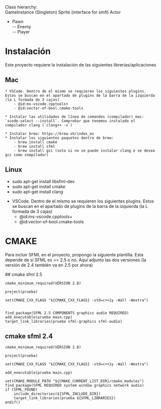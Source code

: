 Class hierarchy:  
GameInstance (SIngleton)
Sprite (interface for smfl)
Actor  
- Pawn  
-- Enemy  
-- Player 



# Instalación
Este proyecto requiere la instalación de las siguientes librerias/aplicaciones

## Mac

    * VSCode. Dentro de el mismo se requieren los siguientes plugins. Estos se buscan en el apartado de plugins de la barra de la izquierda (la L formada de 3 cajas)
        - @id:ms-vscode.cpptools+
        - @id:vector-of-bool.cmake-tools

    * Instalar las utilidades de línea de comandos (compilador) mac: `xcode-select --install`. Comprobar que tenemos instalado el compilador clang (`clang++ -v`)

    * Instalar brew: https://brew.sh/index_es
    * Instalar los siguientes paquetes dentro de brew:
        - brew install cmake
        - brew install sfml
        - brew install gcc (solo si no se puede instalar clang o se desea gcc como compilador)


## Linux

* sudo apt-get install libsfml-dev
* sudo apt-get install cmake
* sudo apt-get install clang

+ VSCode. Dentro de el mismo se requieren los siguientes plugins. Estos se buscan en el apartado de plugins de la barra de la izquierda (la L formada de 3 cajas)
    * @id:ms-vscode.cpptools+
    * @id:vector-of-bool.cmake-tools

# CMAKE
Para incluir SFML en el proyecto, propongo la siguiente plantilla. Esta depende de si SFML es >= 2.5 o no. Aquí adjunto las dos versiones (la versión de 2.4 también va en 2.5 por ahora)


## cmake sfml 2.5

    cmake_minimum_required(VERSION 2.8)

    project(prueba)

    set(CMAKE_CXX_FLAGS "${CMAKE_CXX_FLAGS} -std=c++1y -Wall -Wextra")


    find_package(SFML 2.5 COMPONENTS graphics audio REQUIRED)
    add_executable(prueba main.cpp)
    target_link_libraries(prueba sfml-graphics sfml-audio)


## cmake sfml 2.4

    cmake_minimum_required(VERSION 2.8)

    project(prueba)

    set(CMAKE_CXX_FLAGS "${CMAKE_CXX_FLAGS} -std=c++1y -Wall -Wextra")

    add_executable(prueba main.cpp)

    set(CMAKE_MODULE_PATH "${CMAKE_CURRENT_LIST_DIR}/cmake_modules")
    find_package(SFML REQUIRED system window graphics network audio)
    if (SFML_FOUND)
        include_directories(${SFML_INCLUDE_DIR})
        target_link_libraries(prueba ${SFML_LIBRARIES})
    endif()

